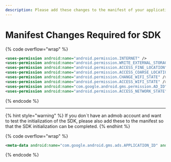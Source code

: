 ```yaml
---
description: Please add these changes to the manifest of your application
---
```


# Manifest Changes Required for SDK

{% code overflow="wrap" %}
```xml
<uses-permission android:name="android.permission.INTERNET" />
<uses-permission android:name="android.permission.WRITE_EXTERNAL_STORAGE" />
<uses-permission android:name="android.permission.ACCESS_FINE_LOCATION" />
<uses-permission android:name="android.permission.ACCESS_COARSE_LOCATION" />
<uses-permission android:name="android.permission.CHANGE_WIFI_STATE" />
<uses-permission android:name="android.permission.ACCESS_WIFI_STATE" />
<uses-permission android:name="com.google.android.gms.permission.AD_ID"/>
<uses-permission android:name="android.permission.ACCESS_NETWORK_STATE" />
```
{% endcode %}

***

{% hint style="warning" %}
If you don\`t have an admob account and want to test the initialization of the SDK, please also add these to the manifest so that the SDK initialization can be completed.
{% endhint %}

{% code overflow="wrap" %}
```xml
<meta-data android:name="com.google.android.gms.ads.APPLICATION_ID" android:value="ca-app-pub-7640426597645136~3443205346" />
```
{% endcode %}

